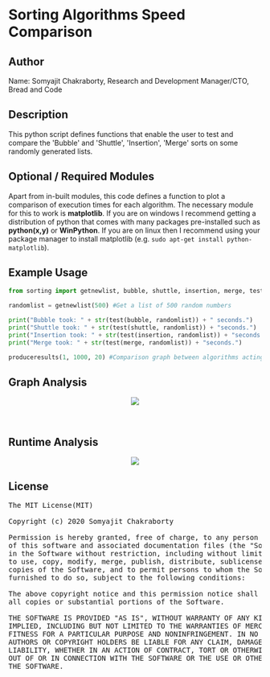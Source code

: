 # Sorting Algorithms Speed Comparison

## Author
Name: Somyajit Chakraborty, Research and Development Manager/CTO, Bread and Code

## Description

This python script defines functions that enable the user to test and compare the 'Bubble' and 'Shuttle', 'Insertion', 'Merge' sorts on some randomly generated lists.

## Optional / Required Modules

Apart from in-built modules, this code defines a function to plot a comparison of execution times for each algorithm.
The necessary module for this to work is **matplotlib**. If you are on windows I recommend getting a distribution of python that comes with many packages pre-installed such as **python(x,y)** or **WinPython**.
If you are on linux then I recommend using your package manager to install matplotlib (e.g. `sudo apt-get install python-matplotlib`).

## Example Usage

````python
from sorting import getnewlist, bubble, shuttle, insertion, merge, test, produceresults

randomlist = getnewlist(500) #Get a list of 500 random numbers

print("Bubble took: " + str(test(bubble, randomlist)) + " seconds.")
print("Shuttle took: " + str(test(shuttle, randomlist)) + "seconds.")
print("Insertion took: " + str(test(insertion, randomlist)) + "seconds.")
print("Merge took: " + str(test(merge, randomlist)) + "seconds.")

produceresults(1, 1000, 20) #Comparison graph between algorithms acting on list of size 1 to 1000, incrementing by 20
````
## Graph Analysis
 <p align="center">
  <img  src="https://github.com/Samsomyajit/Sorting_algo_comparison/blob/master/graph/Figure_1-1.png">
</p><br>
<h2>Runtime Analysis</h2>
 <p align="center">
  <img  src="https://github.com/Samsomyajit/Sorting_algo_comparison/blob/master/graph/runtime_analysis.JPG">
</p>

## License
<pre>
The MIT License(MIT)

Copyright (c) 2020 Somyajit Chakraborty

Permission is hereby granted, free of charge, to any person obtaining a copy
of this software and associated documentation files (the "Software"), to deal
in the Software without restriction, including without limitation the rights
to use, copy, modify, merge, publish, distribute, sublicense, and/or sell
copies of the Software, and to permit persons to whom the Software is
furnished to do so, subject to the following conditions:

The above copyright notice and this permission notice shall be included in
all copies or substantial portions of the Software.

THE SOFTWARE IS PROVIDED "AS IS", WITHOUT WARRANTY OF ANY KIND, EXPRESS OR
IMPLIED, INCLUDING BUT NOT LIMITED TO THE WARRANTIES OF MERCHANTABILITY,
FITNESS FOR A PARTICULAR PURPOSE AND NONINFRINGEMENT. IN NO EVENT SHALL THE
AUTHORS OR COPYRIGHT HOLDERS BE LIABLE FOR ANY CLAIM, DAMAGES OR OTHER
LIABILITY, WHETHER IN AN ACTION OF CONTRACT, TORT OR OTHERWISE, ARISING FROM,
OUT OF OR IN CONNECTION WITH THE SOFTWARE OR THE USE OR OTHER DEALINGS IN
THE SOFTWARE.
</pre>

